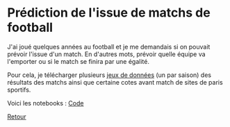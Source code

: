# Prédiction de l'issue de matchs de football

J'ai joué quelques années au football et je me demandais si on pouvait prévoir l'issue d'un match. En d'autres mots, prévoir quelle équipe va l'emporter ou si le match se finira par une égalité. 

Pour cela, je télécharger plusieurs [jeux de données](http://www.football-data.co.uk/data.php) (un par saison) des résultats des matchs ainsi que certaine cotes avant match de sites de paris sportifs.

Voici les notebooks : [Code](https://github.com/ThibaultLanthiez/Prediction-issue-matchs-foot/blob/main/Projet_1_Classification_Odds_Football_leagues.ipynb)

[Retour](https://github.com/ThibaultLanthiez/Portfolio)
